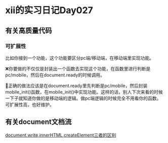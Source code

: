 # xii的实习日记Day027

## 有关高质量代码

### 可扩展性

比如你接到一个功能，这个功能要区分pc端/移动端，在移动端里实现功能。

❌你要做的不仅仅是封装出一个函数去实现这个功能，在函数里进行判断是pc/mobile，然后在document.ready的时候调用。

🙆正确的做法应该是在document.ready里先判断是pc/mobile，然后封装mobile_init()函数，在mobile_init()中实现功能。这样的话，别人下次来看的时候一下子就知道你做的是移动端的逻辑。做pc端逻辑的时候完全不用看你的函数。可扩展性高，也好维护。

## 有关document文档流

[document.write,innerHTML,createElement三者的区别](https://www.cnblogs.com/zycs/p/12600818.html)

